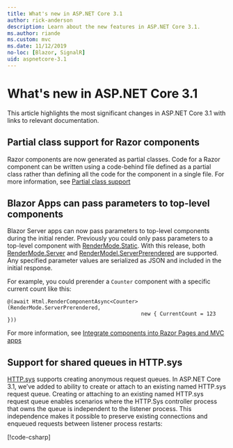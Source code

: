 ```yaml
---
title: What's new in ASP.NET Core 3.1
author: rick-anderson
description: Learn about the new features in ASP.NET Core 3.1.
ms.author: riande
ms.custom: mvc
ms.date: 11/12/2019
no-loc: [Blazor, SignalR]
uid: aspnetcore-3.1
---
```

# What's new in ASP.NET Core 3.1

This article highlights the most significant changes in ASP.NET Core 3.1 with links to relevant documentation.

## Partial class support for Razor components

Razor components are now generated as partial classes. Code for a Razor component can be written using a code-behind file defined as a partial class rather than defining all the code for the component in a single file. For more information, see [Partial class support](xref:blazor/components#partial-class-support)

## Blazor Apps can pass parameters to top-level components

Blazor Server apps can now pass parameters to top-level components during the initial render. Previously you could only pass parameters to a top-level component with [RenderMode.Static](xref:Microsoft.AspNetCore.Mvc.Rendering.RenderMode.Static). With this release, both [RenderMode.Server](xref:Microsoft.AspNetCore.Mvc.Rendering.RenderMode.Server) and [RenderModel.ServerPrerendered](xref:Microsoft.AspNetCore.Mvc.Rendering.RenderMode.ServerPrerendered) are supported. Any specified parameter values are serialized as JSON and included in the initial response.

For example, you could prerender a `Counter` component with a specific current count like this:

```Razor
@(await Html.RenderComponentAsync<Counter>(RenderMode.ServerPrerendered,
                                           new { CurrentCount = 123 }))
```

For more information, see [Integrate components into Razor Pages and MVC apps](xref:blazor/components#integrate-components-into-razor-pages-and-mvc-apps)

## Support for shared queues in HTTP.sys

[HTTP.sys](xref:fundamentals/servers/httpsys) supports creating anonymous request queues. In ASP.NET Core 3.1, we’ve added to ability to create or attach to an existing named HTTP.sys request queue. Creating or attaching to an existing named HTTP.sys request queue enables scenarios where the HTTP.Sys controller process that owns the queue is independent to the listener process. This independence makes it possible to preserve existing connections and enqueued requests between listener process restarts:

[!code-csharp[](sample\Program.cs?name=snippet)]
